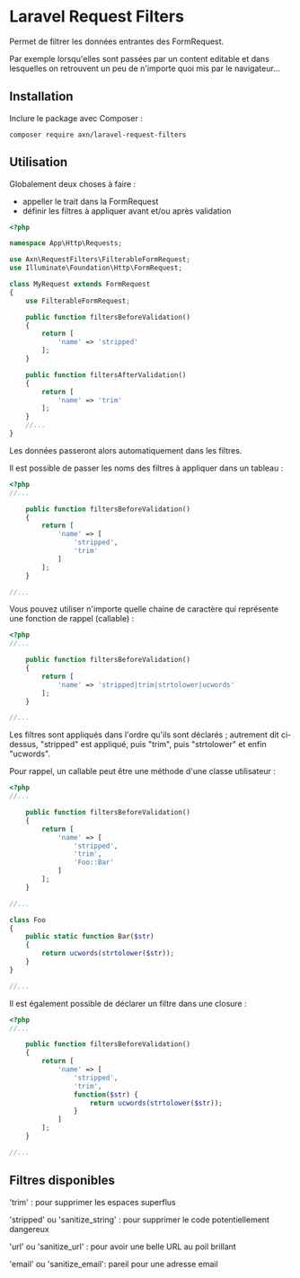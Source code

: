 # Laravel Request Filters

Permet de filtrer les données entrantes des FormRequest.

Par exemple lorsqu'elles sont passées par un content editable et dans lesquelles on retrouvent un peu de n'importe quoi mis par le navigateur...


## Installation
Inclure le package avec Composer :

```
composer require axn/laravel-request-filters
```

## Utilisation

Globalement deux choses à faire :

- appeller le trait dans la FormRequest
- définir les filtres à appliquer avant et/ou après validation

```php
<?php

namespace App\Http\Requests;

use Axn\RequestFilters\FilterableFormRequest;
use Illuminate\Foundation\Http\FormRequest;

class MyRequest extends FormRequest
{
    use FilterableFormRequest;

    public function filtersBeforeValidation()
    {
        return [
            'name' => 'stripped'
        ];
    }

    public function filtersAfterValidation()
    {
        return [
            'name' => 'trim'
        ];
    }
    //...
}

```

Les données passeront alors automatiquement dans les filtres.

Il est possible de passer les noms des filtres à appliquer dans un tableau :

```php
<?php
//...

    public function filtersBeforeValidation()
    {
        return [
            'name' => [
                'stripped',
                'trim'
            ]
        ];
    }

//...
```

Vous pouvez utiliser n'importe quelle chaine de caractère qui représente une fonction de rappel (callable) :

```php
<?php
//...

    public function filtersBeforeValidation()
    {
        return [
            'name' => 'stripped|trim|strtolower|ucwords'
        ];
    }

//...
```

Les filtres sont appliqués dans l'ordre qu'ils sont déclarés ; autrement dit ci-dessus, "stripped" est appliqué, puis "trim", puis "strtolower" et enfin "ucwords".

Pour rappel, un callable peut être une méthode d'une classe utilisateur :

```php
<?php
//...

    public function filtersBeforeValidation()
    {
        return [
            'name' => [
                'stripped',
                'trim',
                'Foo::Bar'
            ]
        ];
    }

//...

class Foo
{
    public static function Bar($str)
    {
        return ucwords(strtolower($str));
    }
}

//...

```

Il est également possible de déclarer un filtre dans une closure :

```php
<?php
//...

    public function filtersBeforeValidation()
    {
        return [
            'name' => [
                'stripped',
                'trim',
                function($str) {
                    return ucwords(strtolower($str));
                }
            ]
        ];
    }

//...
```

## Filtres disponibles

'trim' : pour supprimer les espaces superflus

'stripped' ou 'sanitize_string' : pour supprimer le code potentiellement dangereux

'url' ou 'sanitize_url' : pour avoir une belle URL au poil brillant

'email' ou 'sanitize_email': pareil pour une adresse email
